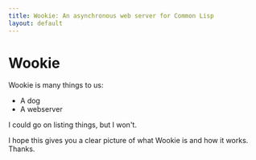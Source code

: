 ```yaml
---
title: Wookie: An asynchronous web server for Common Lisp
layout: default
---
```


Wookie
======

Wookie is many things to us:

- A dog
- A webserver

I could go on listing things, but I won't.

I hope this gives you a clear picture of what Wookie is and how it works.
Thanks.
